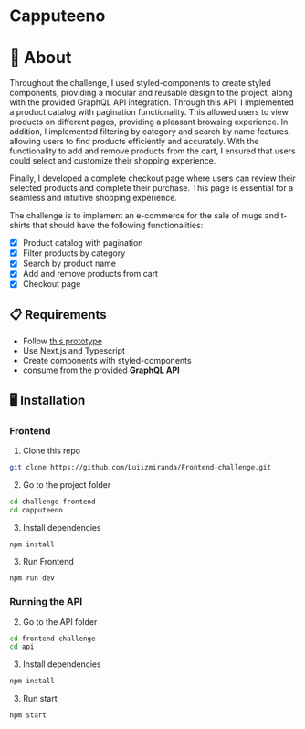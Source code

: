 # Capputeeno

# 🧠 About

Throughout the challenge, I used styled-components to create styled components, providing a modular and reusable design to the project, along with the provided GraphQL API integration. Through this API, I implemented a product catalog with pagination functionality. This allowed users to view products on different pages, providing a pleasant browsing experience.
In addition, I implemented filtering by category and search by name features, allowing users to find products efficiently and accurately. With the functionality to add and remove products from the cart, I ensured that users could select and customize their shopping experience.

Finally, I developed a complete checkout page where users can review their selected products and complete their purchase. This page is essential for a seamless and intuitive shopping experience.
  
The challenge is to implement an e-commerce for the sale of mugs and t-shirts that should have the following functionalities:

- [x] Product catalog with pagination
- [x] Filter products by category
- [x] Search by product name
- [x] Add and remove products from cart
- [x] Checkout page

## 📋 Requirements

- Follow [this prototype](https://www.figma.com/file/rET9F2CeUEJdiVN7JRu993/E-commerce---capputeeno?node-id=680%3A6449)
- Use Next.js and Typescript
- Create components with styled-components
- consume from the provided **GraphQL API**

## 🖥️ Installation

### Frontend

1. Clone this repo
```bash
git clone https://github.com/Luiizmiranda/Frontend-challenge.git
```

2. Go to the project folder
```bash
cd challenge-frontend
cd capputeeno
```

3. Install dependencies
```bash
npm install
```

3. Run Frontend
```bash
npm run dev
```

### Running the API


2. Go to the API folder

```bash
cd frontend-challenge
cd api
```

3. Install dependencies
```bash
npm install
```

3. Run start
```bash
npm start
```

